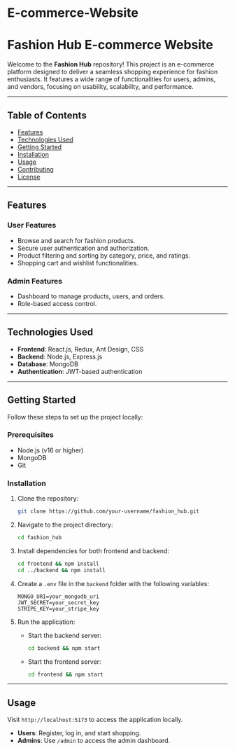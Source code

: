 # E-commerce-Website
# Fashion Hub E-commerce Website

Welcome to the **Fashion Hub** repository! This project is an e-commerce platform designed to deliver a seamless shopping experience for fashion enthusiasts. It features a wide range of functionalities for users, admins, and vendors, focusing on usability, scalability, and performance.

---

## Table of Contents

- [Features](#features)
- [Technologies Used](#technologies-used)
- [Getting Started](#getting-started)
- [Installation](#installation)
- [Usage](#usage)
- [Contributing](#contributing)
- [License](#license)

---

## Features

### User Features

- Browse and search for fashion products.
- Secure user authentication and authorization.
- Product filtering and sorting by category, price, and ratings.
- Shopping cart and wishlist functionalities.

### Admin Features

- Dashboard to manage products, users, and orders.
- Role-based access control.

---

## Technologies Used

- **Frontend**: React.js, Redux, Ant Design, CSS
- **Backend**: Node.js, Express.js
- **Database**: MongoDB
- **Authentication**: JWT-based authentication



---

## Getting Started

Follow these steps to set up the project locally:

### Prerequisites

- Node.js (v16 or higher)
- MongoDB
- Git

### Installation

1. Clone the repository:

   ```bash
   git clone https://github.com/your-username/fashion_hub.git
   ```

2. Navigate to the project directory:

   ```bash
   cd fashion_hub
   ```

3. Install dependencies for both frontend and backend:

   ```bash
   cd frontend && npm install
   cd ../backend && npm install
   ```

4. Create a `.env` file in the `backend` folder with the following variables:

   ```env
   MONGO_URI=your_mongodb_uri
   JWT_SECRET=your_secret_key
   STRIPE_KEY=your_stripe_key
   ```

5. Run the application:

   - Start the backend server:
     ```bash
     cd backend && npm start
     ```
   - Start the frontend server:
     ```bash
     cd frontend && npm start
     ```

---

## Usage

Visit `http://localhost:5173` to access the application locally.

- **Users**: Register, log in, and start shopping.
- **Admins**: Use `/admin` to access the admin dashboard.




